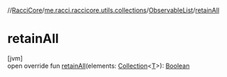 //[RacciCore](../../../index.md)/[me.racci.raccicore.utils.collections](../index.md)/[ObservableList](index.md)/[retainAll](retain-all.md)

# retainAll

[jvm]\
open override fun [retainAll](retain-all.md)(elements: [Collection](https://kotlinlang.org/api/latest/jvm/stdlib/kotlin.collections/-collection/index.html)&lt;[T](index.md)&gt;): [Boolean](https://kotlinlang.org/api/latest/jvm/stdlib/kotlin/-boolean/index.html)
